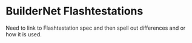# BuilderNet Flashtestations

Need to link to Flashtestation spec and then spell out differences and or how it is used.